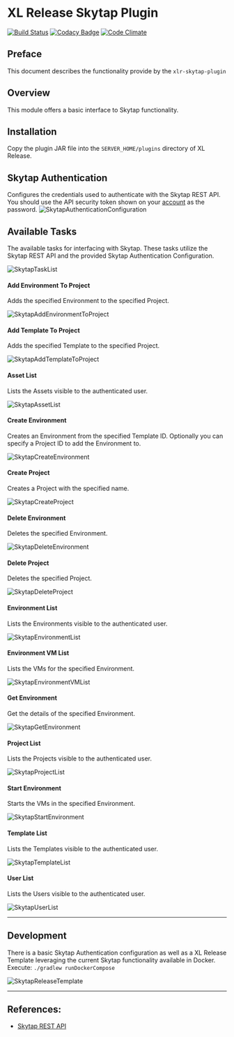 # XL Release Skytap Plugin

[![Build Status](https://travis-ci.org/xebialabs-community/xlr-skytap-plugin.svg?branch=master)](https://travis-ci.org/xebialabs-community/xlr-skytap-plugin)
[![Codacy Badge](https://api.codacy.com/project/badge/Grade/e52529bdd2204207950a28876d02136b)](https://www.codacy.com/app/erasmussen39/xlr-skytap-plugin?utm_source=github.com&utm_medium=referral&utm_content=xebialabs-community/xlr-skytap-plugin&utm_campaign=badger)
[![Code Climate](https://codeclimate.com/github/xebialabs-community/xlr-skytap-plugin/badges/gpa.svg)](https://codeclimate.com/github/xebialabs-community/xlr-skytap-plugin)

## Preface
This document describes the functionality provide by the `xlr-skytap-plugin`

## Overview
This module offers a basic interface to Skytap functionality.

## Installation
Copy the plugin JAR file into the `SERVER_HOME/plugins` directory of XL Release.

## Skytap Authentication
Configures the credentials used to authenticate with the Skytap REST API. You should use the API security token shown on your [account](https://cloud.skytap.com/account) as the password. 
![SkytapAuthenticationConfiguration](images/SkytapAuthenticationConfiguration.png)

## Available Tasks
The available tasks for interfacing with Skytap. These tasks utilize the Skytap REST API and the provided Skytap Authentication Configuration.

![SkytapTaskList](images/SkytapTaskList.png)

#### Add Environment To Project 
Adds the specified Environment to the specified Project.

![SkytapAddEnvironmentToProject](images/SkytapAddEnvironmentToProject.png)

#### Add Template To Project 
Adds the specified Template to the specified Project.

![SkytapAddTemplateToProject](images/SkytapAddTemplateToProject.png)

#### Asset List 
Lists the Assets visible to the authenticated user.

![SkytapAssetList](images/SkytapAssetList.png)

#### Create Environment 
Creates an Environment from the specified Template ID. Optionally you can specify a Project ID to add the Environment to.

![SkytapCreateEnvironment](images/SkytapCreateEnvironment.png)

#### Create Project
Creates a Project with the specified name.

![SkytapCreateProject](images/SkytapCreateProject.png)

#### Delete Environment
Deletes the specified Environment.

![SkytapDeleteEnvironment](images/SkytapDeleteEnvironment.png)

#### Delete Project
Deletes the specified Project.

![SkytapDeleteProject](images/SkytapDeleteProject.png)

#### Environment List
Lists the Environments visible to the authenticated user.

![SkytapEnvironmentList](images/SkytapEnvironmentList.png)

#### Environment VM List
Lists the VMs for the specified Environment.

![SkytapEnvironmentVMList](images/SkytapEnvironmentVMList.png)

#### Get Environment
Get the details of the specified Environment.

![SkytapGetEnvironment](images/SkytapGetEnvironment.png)

#### Project List
Lists the Projects visible to the authenticated user.

![SkytapProjectList](images/SkytapProjectList.png)

#### Start Environment
Starts the VMs in the specified Environment.

![SkytapStartEnvironment](images/SkytapStartEnvironment.png)

#### Template List
Lists the Templates visible to the authenticated user.

![SkytapTemplateList](images/SkytapTemplateList.png)

#### User List
Lists the Users visible to the authenticated user.

![SkytapUserList](images/SkytapUserList.png)

---

## Development
There is a basic Skytap Authentication configuration as well as a XL Release Template leveraging the current Skytap functionality available in Docker. 
Execute: `./gradlew runDockerCompose` 

![SkytapReleaseTemplate](images/SkytapReleaseTemplate.png)

--- 

## References:
* [Skytap REST API](http://help.skytap.com/api.html)
